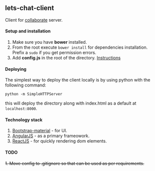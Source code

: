 ## lets-chat-client

Client for [collaborate](https://github.com/Pranay92/collaborate) server.

#### Setup and installation

1. Make sure you have **bower** installed.
2. From the root execute ````bower install```` for dependencies installation. Prefix a ````sudo```` if you get permission errors.
3. Add **config.js** in the root of the directory. [Instructions](https://github.com/Pranay92/collaborate-client/wiki/Config)

#### Deploying

The simplest way to deploy the client locally is by using python with the following command:

````python -m SimpleHTTPServer````

this will deploy the directory along with index.html as a default at ````localhost:8000````.

#### Technology stack

1. [Bootstrap-material](https://fezvrasta.github.io/bootstrap-material-design/) - for UI.
2. [AngularJS](angularjs.org) - as a primary frameowork.
3. [ReactJS](https://facebook.github.io/react/) - for quickly rendering dom elements.


#### TODO

~~1. Move config to .gitignore so that can be used as per requirements.~~
